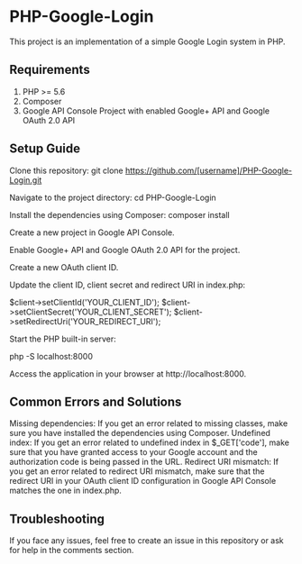 # PHP-Google-Login
This project is an implementation of a simple Google Login system in PHP.

## Requirements
1. PHP >= 5.6
2. Composer
2. Google API Console Project with enabled Google+ API and Google OAuth 2.0 API

## Setup Guide
Clone this repository:
git clone https://github.com/[username]/PHP-Google-Login.git

Navigate to the project directory:
cd PHP-Google-Login

Install the dependencies using Composer:
composer install

Create a new project in Google API Console.

Enable Google+ API and Google OAuth 2.0 API for the project.

Create a new OAuth client ID.

Update the client ID, client secret and redirect URI in index.php:

$client->setClientId('YOUR_CLIENT_ID');
$client->setClientSecret('YOUR_CLIENT_SECRET');
$client->setRedirectUri('YOUR_REDIRECT_URI');

Start the PHP built-in server:

php -S localhost:8000

Access the application in your browser at http://localhost:8000.

## Common Errors and Solutions
Missing dependencies: If you get an error related to missing classes, make sure you have installed the dependencies using Composer.
Undefined index: If you get an error related to undefined index in $_GET['code'], make sure that you have granted access to your Google account and the authorization code is being passed in the URL.
Redirect URI mismatch: If you get an error related to redirect URI mismatch, make sure that the redirect URI in your OAuth client ID configuration in Google API Console matches the one in index.php.

## Troubleshooting
If you face any issues, feel free to create an issue in this repository or ask for help in the comments section.
